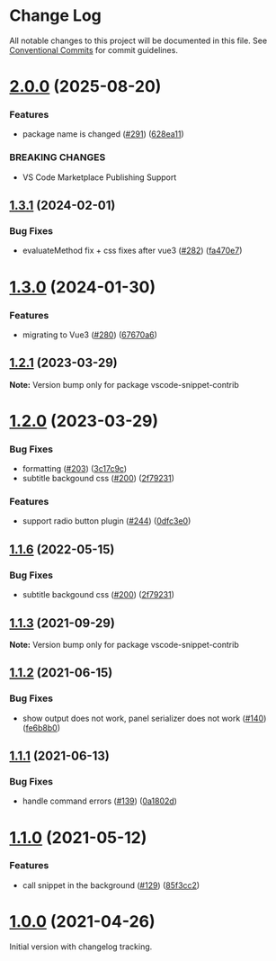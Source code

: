 # Change Log

All notable changes to this project will be documented in this file.
See [Conventional Commits](https://conventionalcommits.org) for commit guidelines.

# [2.0.0](https://github.com/SAP/code-snippet/compare/v1.6.0...v2.0.0) (2025-08-20)


### Features

* package name is changed ([#291](https://github.com/SAP/code-snippet/issues/291)) ([628ea11](https://github.com/SAP/code-snippet/commit/628ea11d0405e57446809294a207c88121841006))


### BREAKING CHANGES

* VS Code Marketplace Publishing Support





## [1.3.1](https://github.com/SAP/code-snippet/compare/v1.3.0...v1.3.1) (2024-02-01)


### Bug Fixes

* evaluateMethod fix + css fixes after vue3 ([#282](https://github.com/SAP/code-snippet/issues/282)) ([fa470e7](https://github.com/SAP/code-snippet/commit/fa470e77b29e9de44b9ead0d4c189b2d5178d38f))





# [1.3.0](https://github.com/SAP/code-snippet/compare/v1.2.5...v1.3.0) (2024-01-30)


### Features

* migrating to Vue3 ([#280](https://github.com/SAP/code-snippet/issues/280)) ([67670a6](https://github.com/SAP/code-snippet/commit/67670a623895be6d963316f02f9876d1ee66ac15))





## [1.2.1](https://github.com/SAP/code-snippet/compare/v1.2.0...v1.2.1) (2023-03-29)

**Note:** Version bump only for package vscode-snippet-contrib





# [1.2.0](https://github.com/SAP/code-snippet/compare/v1.1.5...v1.2.0) (2023-03-29)

### Bug Fixes

- formatting ([#203](https://github.com/SAP/code-snippet/issues/203)) ([3c17c9c](https://github.com/SAP/code-snippet/commit/3c17c9c3b472edc2b2e3d14dbc847723786cd07c))
- subtitle backgound css ([#200](https://github.com/SAP/code-snippet/issues/200)) ([2f79231](https://github.com/SAP/code-snippet/commit/2f79231bdd7a66cc7e18cf77103fc37d22909b5a))

### Features

- support radio button plugin ([#244](https://github.com/SAP/code-snippet/issues/244)) ([0dfc3e0](https://github.com/SAP/code-snippet/commit/0dfc3e05af0f5d0b6c6ca157593a5976a3f257ad))

## [1.1.6](https://github.com/SAP/code-snippet/compare/v1.1.5...v1.1.6) (2022-05-15)

### Bug Fixes

- subtitle backgound css ([#200](https://github.com/SAP/code-snippet/issues/200)) ([2f79231](https://github.com/SAP/code-snippet/commit/2f79231bdd7a66cc7e18cf77103fc37d22909b5a))

## [1.1.3](https://github.com/SAP/code-snippet/compare/v1.1.2...v1.1.3) (2021-09-29)

**Note:** Version bump only for package vscode-snippet-contrib

## [1.1.2](https://github.com/SAP/code-snippet/compare/v1.1.1...v1.1.2) (2021-06-15)

### Bug Fixes

- show output does not work, panel serializer does not work ([#140](https://github.com/SAP/code-snippet/issues/140)) ([fe6b8b0](https://github.com/SAP/code-snippet/commit/fe6b8b04d7e80ad3473c00ec6e45efb9ab5fa54e))

## [1.1.1](https://github.com/SAP/code-snippet/compare/v1.1.0...v1.1.1) (2021-06-13)

### Bug Fixes

- handle command errors ([#139](https://github.com/SAP/code-snippet/issues/139)) ([0a1802d](https://github.com/SAP/code-snippet/commit/0a1802d6132c7a1c052771e5936fd3ab09b20baf))

# [1.1.0](https://github.com/SAP/code-snippet/compare/v1.0.0...v1.1.0) (2021-05-12)

### Features

- call snippet in the background ([#129](https://github.com/SAP/code-snippet/issues/129)) ([85f3cc2](https://github.com/SAP/code-snippet/commit/85f3cc28268b5b7c17b2e684e1d86138f2b8231d))

# [1.0.0](https://github.com/SAP/code-snippet/compare/v0.0.29...v1.0.0) (2021-04-26)

Initial version with changelog tracking.
